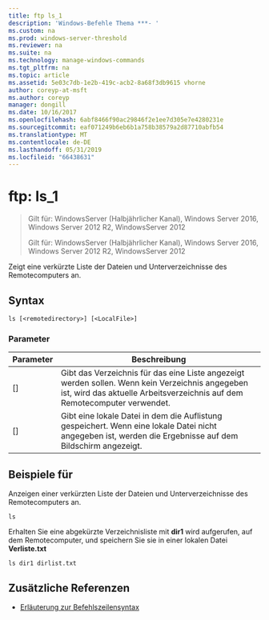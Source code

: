 ```yaml
---
title: ftp ls_1
description: 'Windows-Befehle Thema ***- '
ms.custom: na
ms.prod: windows-server-threshold
ms.reviewer: na
ms.suite: na
ms.technology: manage-windows-commands
ms.tgt_pltfrm: na
ms.topic: article
ms.assetid: 5e03c7db-1e2b-419c-acb2-8a68f3db9615 vhorne
author: coreyp-at-msft
ms.author: coreyp
manager: dongill
ms.date: 10/16/2017
ms.openlocfilehash: 6abf8466f90ac29846f2e1ee7d305e7e4280231e
ms.sourcegitcommit: eaf071249b6eb6b1a758b38579a2d87710abfb54
ms.translationtype: MT
ms.contentlocale: de-DE
ms.lasthandoff: 05/31/2019
ms.locfileid: "66438631"
---
```

# <a name="ftp-ls1"></a>ftp: ls_1

> Gilt für: WindowsServer (Halbjährlicher Kanal), Windows Server 2016, Windows Server 2012 R2, WindowsServer 2012
> 
> 
> Gilt für: WindowsServer (Halbjährlicher Kanal), Windows Server 2016, Windows Server 2012 R2, WindowsServer 2012

Zeigt eine verkürzte Liste der Dateien und Unterverzeichnisse des Remotecomputers an.   
## <a name="syntax"></a>Syntax  
```  
ls [<remotedirectory>] [<LocalFile>]  
```  
### <a name="parameters"></a>Parameter  

|      Parameter      |                                                                       Beschreibung                                                                        |
|---------------------|----------------------------------------------------------------------------------------------------------------------------------------------------------|
| [<remotedirectory>] | Gibt das Verzeichnis für das eine Liste angezeigt werden sollen. Wenn kein Verzeichnis angegeben ist, wird das aktuelle Arbeitsverzeichnis auf dem Remotecomputer verwendet. |
|    [<LocalFile>]    |               Gibt eine lokale Datei in dem die Auflistung gespeichert. Wenn eine lokale Datei nicht angegeben ist, werden die Ergebnisse auf dem Bildschirm angezeigt.               |

## <a name="BKMK_Examples"></a>Beispiele für  
Anzeigen einer verkürzten Liste der Dateien und Unterverzeichnisse des Remotecomputers an.  
```  
ls  
```  
Erhalten Sie eine abgekürzte Verzeichnisliste mit **dir1** wird aufgerufen, auf dem Remotecomputer, und speichern Sie sie in einer lokalen Datei **Verliste.txt**  
```  
ls dir1 dirlist.txt   
```  
## <a name="additional-references"></a>Zusätzliche Referenzen  
-   [Erläuterung zur Befehlszeilensyntax](command-line-syntax-key.md)  
